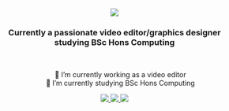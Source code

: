 <h1 align="center">
  <img src="https://readme-typing-svg.herokuapp.com/?font=Righteous&size=35&center=true&vCenter=true&width=500&height=70&duration=4000&lines=Hi+There👋!+;+I'm+Enyous+Gurung!;">
</h1>

<h3 align="center">Currently a passionate video editor/graphics designer studying BSc Hons Computing</h3>

<br/>

<div align="center">
  <ul style="list-style-type:none;">
    <li>🔭 I’m currently working as a video editor</li>
    <li>🌱 I’m currently studying BSc Hons Computing</li>
  </ul>
</div>

<div align="center">
  <a href="mailto:enyousgrg@gmail.com">
    <img src="https://img.shields.io/badge/Gmail-333333?style=for-the-badge&logo=gmail&logoColor=red" target="_blank" />
  </a>
  <a href="https://www.linkedin.com/in/enyous-gurung-88a23527b/" target="_blank">
    <img src="https://img.shields.io/badge/LinkedIn-0077B5?style=for-the-badge&logo=linkedin&logoColor=white" target="_blank" />
  </a>
  <a href="https://enyous.netlify.app" target="_blank">
    <img src="https://img.shields.io/badge/Portfolio-FF5722?style=for-the-badge&logo=todoist&logoColor=white" target="_blank"/>
  </a>
</div>
